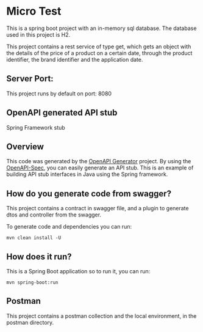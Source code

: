 
# Micro Test

This is a spring boot project with an in-memory sql database. The database used in this project is H2.

This project contains a rest service of type get, which gets an object with the details of the price of 
a product on a certain date, through the product identifier, the brand identifier and the application date.

## Server Port:
This project runs by default on port: 8080

## OpenAPI generated API stub

Spring Framework stub

## Overview
This code was generated by the [OpenAPI Generator](https://openapi-generator.tech) project.
By using the [OpenAPI-Spec](https://openapis.org), you can easily generate an API stub.
This is an example of building API stub interfaces in Java using the Spring framework.

## How do you generate code from swagger?

This project contains a contract in swagger file, and a plugin to generate dtos and controller from the swagger.

To generate code and dependencies you can run:
```shell
mvn clean install -U
```

## How does it run?
This is a Spring Boot application so to run it, you can run:
```shell
mvn spring-boot:run
```
## Postman 
This project contains a postman collection and the local environment, in the postman directory.







